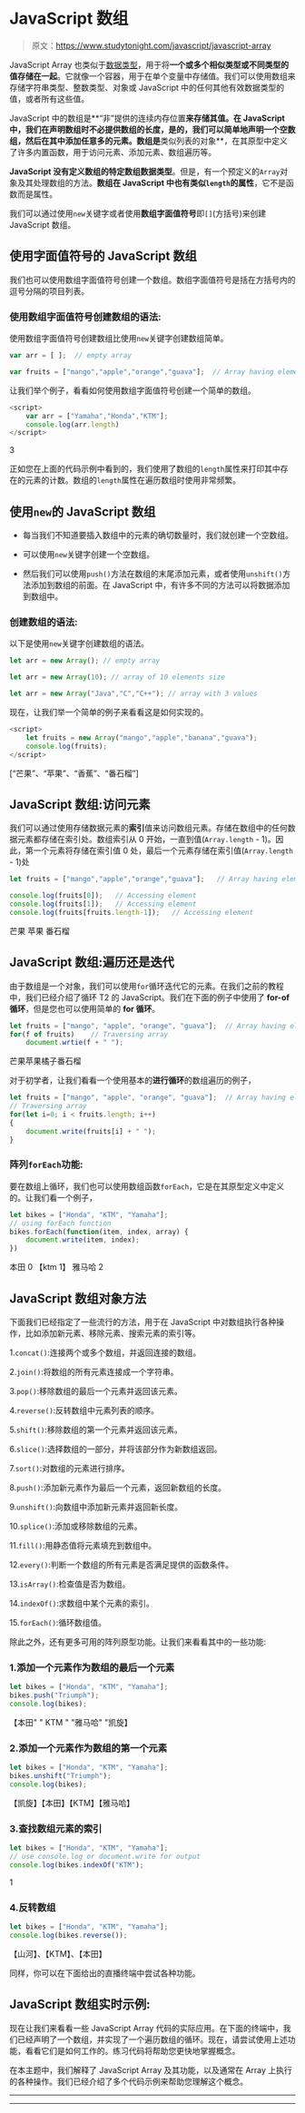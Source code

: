 # JavaScript 数组

> 原文：<https://www.studytonight.com/javascript/javascript-array>

JavaScript Array 也类似于[数据类型](https://www.studytonight.com/javascript/javascript-data-types)，用于将**一个或多个相似类型或不同类型的值存储在一起**。它就像一个容器，用于在单个变量中存储值。我们可以使用数组来存储字符串类型、整数类型、对象或 JavaScript 中的任何其他有效数据类型的值，或者所有这些值。

JavaScript 中的数组是**“非”提供的连续内存位置**来存储其值。在 JavaScript 中，我们在声明数组时不必提供数组的长度，是的，我们可以简单地声明一个空数组，然后在其中添加任意多的元素。数组是**类似列表的对象**，在其原型中定义了许多内置函数，用于访问元素、添加元素、数组遍历等。

**JavaScript 没有定义数组的特定数组数据类型**。但是，有一个预定义的`Array`对象及其处理数组的方法。**数组在 JavaScript 中也有类似`length`的属性**，它不是函数而是属性。

我们可以通过使用`new`关键字或者使用**数组字面值符号**即`[]`(方括号)来创建 JavaScript 数组。

## 使用字面值符号的 JavaScript 数组

我们也可以使用数组字面值符号创建一个数组。数组字面值符号是括在方括号内的逗号分隔的项目列表。

### 使用数组字面值符号创建数组的语法:

使用数组字面值符号创建数组比使用`new`关键字创建数组简单。

```js
var arr = [ ];  // empty array

var fruits = ["mango","apple","orange","guava"];  // Array having elements
```

让我们举个例子，看看如何使用数组字面值符号创建一个简单的数组。

```js
<script>
    var arr = ["Yamaha","Honda","KTM"];
    console.log(arr.length)
</script> 
```

3

正如您在上面的代码示例中看到的，我们使用了数组的`length`属性来打印其中存在的元素的计数。数组的`length`属性在遍历数组时使用非常频繁。

## 使用`new`的 JavaScript 数组

*   每当我们不知道要插入数组中的元素的确切数量时，我们就创建一个空数组。

*   可以使用`new`关键字创建一个空数组。

*   然后我们可以使用`push()`方法在数组的末尾添加元素，或者使用`unshift()`方法添加到数组的前面。在 JavaScript 中，有许多不同的方法可以将数据添加到数组中。

### 创建数组的语法:

以下是使用`new`关键字创建数组的语法。

```js
let arr = new Array(); // empty array

let arr = new Array(10); // array of 10 elements size

let arr = new Array("Java","C","C++"); // array with 3 values
```

现在，让我们举一个简单的例子来看看这是如何实现的。

```js
<script>
    let fruits = new Array("mango","apple","banana","guava");
    console.log(fruits);
</script>
```

[“芒果”、“苹果”、“香蕉”、“番石榴”]

## JavaScript 数组:访问元素

我们可以通过使用存储数据元素的**索引**值来访问数组元素。存储在数组中的任何数据元素都存储在索引处。数组索引从 0 开始，一直到值(`Array.length` - 1)。因此，第一个元素将存储在索引值 0 处，最后一个元素存储在索引值(`Array.length` - 1)处

```js
let fruits = ["mango","apple","orange","guava"];   // Array having elements

console.log(fruits[0]);   // Accessing element
console.log(fruits[1]);   // Accessing element
console.log(fruits[fruits.length-1]);   // Accessing element
```

芒果
苹果
番石榴

## JavaScript 数组:遍历还是迭代

由于数组是一个对象，我们可以使用`for`循环迭代它的元素。在我们之前的教程中，我们已经介绍了循环 T2 的 JavaScript。我们在下面的例子中使用了 **for-of 循环**，但是您也可以使用简单的 **for 循环**。

```js
let fruits = ["mango", "apple", "orange", "guava"];  // Array having elements
for(f of fruits)    // Traversing array 
	document.wrtie(f + " ");
```

芒果苹果橘子番石榴

对于初学者，让我们看看一个使用基本的**进行循环**的数组遍历的例子，

```js
let fruits = ["mango", "apple", "orange", "guava"];  // Array having elements
// Traversing array 
for(let i=0; i < fruits.length; i++)    
{
	document.write(fruits[i] + " ");
}
```

### 阵列`forEach`功能:

要在数组上循环，我们也可以使用数组函数`forEach`，它是在其原型定义中定义的。让我们看一个例子，

```js
let bikes = ["Honda", "KTM", "Yamaha"];
// using forEach function
bikes.forEach(function(item, index, array) {
    document.write(item, index);
})
```

本田 0
【ktm 1】
雅马哈 2

## JavaScript 数组对象方法

下面我们已经指定了一些流行的方法，用于在 JavaScript 中对数组执行各种操作，比如添加新元素、移除元素、搜索元素的索引等。

1.`concat()`:连接两个或多个数组，并返回连接的数组。

2.`join()`:将数组的所有元素连接成一个字符串。

3.`pop()`:移除数组的最后一个元素并返回该元素。

4.`reverse()`:反转数组中元素列表的顺序。

5.`shift()`:移除数组的第一个元素并返回该元素。

6.`slice()`:选择数组的一部分，并将该部分作为新数组返回。

7.`sort()`:对数组的元素进行排序。

8.`push()`:添加新元素作为最后一个元素，返回新数组的长度。

9.`unshift()`:向数组中添加新元素并返回新长度。

10.`splice()`:添加或移除数组的元素。

11.`fill()`:用静态值将元素填充到数组中。

12.`every()`:判断一个数组的所有元素是否满足提供的函数条件。

13.`isArray()`:检查值是否为数组。

14.`indexOf()`:求数组中某个元素的索引。

15.`forEach()`:循环数组值。

除此之外，还有更多可用的阵列原型功能。让我们来看看其中的一些功能:

### 1.添加一个元素作为数组的最后一个元素

```js
let bikes = ["Honda", "KTM", "Yamaha"];
bikes.push("Triumph");
console.log(bikes);
```

【本田" " KTM " "雅马哈" "凯旋】

### 2.添加一个元素作为数组的第一个元素

```js
let bikes = ["Honda", "KTM", "Yamaha"];
bikes.unshift("Triumph");
console.log(bikes);
```

【凯旋】【本田】【KTM】【雅马哈】

### 3.查找数组元素的索引

```js
let bikes = ["Honda", "KTM", "Yamaha"];
// use console.log or document.write for output
console.log(bikes.indexOf("KTM"); 
```

1

### 4.反转数组

```js
let bikes = ["Honda", "KTM", "Yamaha"];
console.log(bikes.reverse());
```

【山河】、【KTM】、【本田】

同样，你可以在下面给出的直播终端中尝试各种功能。

## JavaScript 数组实时示例:

现在让我们来看看一些 JavaScript Array 代码的实际应用。在下面的终端中，我们已经声明了一个数组，并实现了一个遍历数组的循环。现在，请尝试使用上述功能，看看它们是如何工作的。练习代码将帮助您更快地掌握概念。

在本主题中，我们解释了 JavaScript Array 及其功能，以及通常在 Array 上执行的各种操作。我们已经介绍了多个代码示例来帮助您理解这个概念。

* * *

* * *